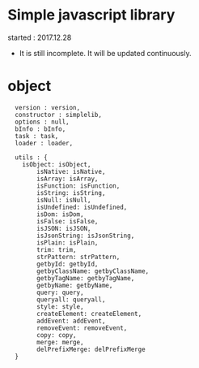 # Simple javascript library
started : 2017.12.28   
- It is still incomplete. It will be updated continuously.



# object
~~~~
  version : version,
  constructor : simplelib,
  options : null,
  bInfo : bInfo,
  task : task,
  loader : loader,
  
  utils : {
    isObject: isObject,
		isNative: isNative,
		isArray: isArray,
		isFunction: isFunction,
		isString: isString,
		isNull: isNull,
		isUndefined: isUndefined,
		isDom: isDom,
		isFalse: isFalse,
		isJSON: isJSON,
		isJsonString: isJsonString,
		isPlain: isPlain,
		trim: trim,
		strPattern: strPattern,
		getbyId: getbyId,
		getbyClassName: getbyClassName,
		getbyTagName: getbyTagName,
		getbyName: getbyName,
		query: query,
		queryall: queryall,
		style: style,
		createElement: createElement,
		addEvent: addEvent,
		removeEvent: removeEvent,
		copy: copy,
		merge: merge,
		delPrefixMerge: delPrefixMerge
  }
~~~~
